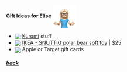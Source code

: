 **Gift Ideas for Elise** <img src="assets/images/elise2.png" align="center" width="64" >

- <a href="https://www.sanrio.com/collections/kuromi"><img src="https://i.shgcdn.com/d4d32e40-f454-4eee-b0ee-43a03f927768/-/format/auto/-/preview/3000x3000/-/quality/lighter/" align="center" width="64" ></a> [Kuromi](https://www.sanrio.com/collections/kuromi) stuff
- <a href="https://www.ikea.com/us/en/p/snuttig-soft-toy-polar-bear-white-30298103/"><img src="https://www.ikea.com/us/en/images/products/snuttig-soft-toy-polar-bear-white__0710183_pe727386_s5.jpg?f=xl" align="center" width="64" ></a> [IKEA - SNUTTIG polar bear soft toy](https://www.ikea.com/us/en/p/snuttig-soft-toy-polar-bear-white-30298103/) |
  $25
- <img src="https://www.justdrums.com/wp-content/uploads/2018/12/giftcard_image1.png" align="center" width="64"> Apple or Target gift cards

<!--
<a href="link"><img src="imagelink" align="center" width="64" ></a> [ItemName](link) |
$price
-->

##### [back](readme.md)
